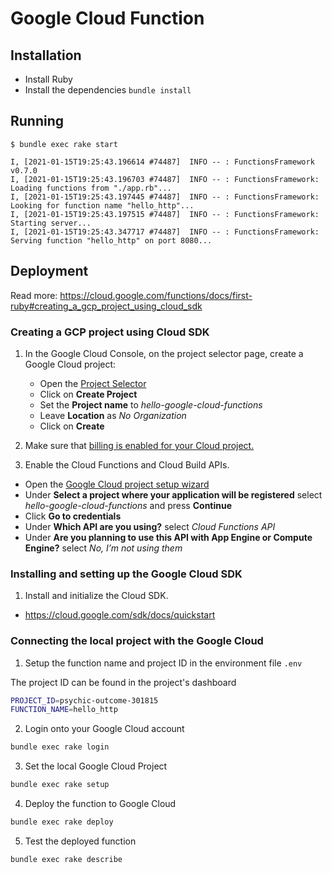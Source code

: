 # Google Cloud Function

## Installation

- Install Ruby
- Install the dependencies `bundle install`

## Running

```
$ bundle exec rake start

I, [2021-01-15T19:25:43.196614 #74487]  INFO -- : FunctionsFramework v0.7.0
I, [2021-01-15T19:25:43.196703 #74487]  INFO -- : FunctionsFramework: Loading functions from "./app.rb"...
I, [2021-01-15T19:25:43.197445 #74487]  INFO -- : FunctionsFramework: Looking for function name "hello_http"...
I, [2021-01-15T19:25:43.197515 #74487]  INFO -- : FunctionsFramework: Starting server...
I, [2021-01-15T19:25:43.347717 #74487]  INFO -- : FunctionsFramework: Serving function "hello_http" on port 8080...
```

## Deployment

Read more: https://cloud.google.com/functions/docs/first-ruby#creating_a_gcp_project_using_cloud_sdk

### Creating a GCP project using Cloud SDK

1. In the Google Cloud Console, on the project selector page, create a Google Cloud project:
   
    - Open the [Project Selector](https://console.cloud.google.com/projectselector2/home/dashboard?pli=1)
    - Click on __Create Project__
    - Set the __Project name__ to *hello-google-cloud-functions*
    - Leave __Location__ as *No Organization*
    - Click on __Create__

2. Make sure that [billing is enabled for your Cloud project.](https://cloud.google.com/billing/docs/how-to/modify-project)

3. Enable the Cloud Functions and Cloud Build APIs.

- Open the [Google Cloud project setup wizard](https://console.cloud.google.com/flows/enableapi?apiid=cloudfunctions,cloudbuild.googleapis.com)
- Under __Select a project where your application will be registered__ select *hello-google-cloud-functions* and press __Continue__
- Click __Go to credentials__
- Under __Which API are you using?__ select *Cloud Functions API*
- Under __Are you planning to use this API with App Engine or Compute Engine?__ select *No, I’m not using them*

### Installing and setting up the Google Cloud SDK

1. Install and initialize the Cloud SDK.

- https://cloud.google.com/sdk/docs/quickstart

### Connecting the local project with the Google Cloud

1. Setup the function name and project ID in the environment file `.env`

The project ID can be found in the project's dashboard

```sh
PROJECT_ID=psychic-outcome-301815
FUNCTION_NAME=hello_http
```

2. Login onto your Google Cloud account

```sh
bundle exec rake login
```

3. Set the local Google Cloud Project

```sh
bundle exec rake setup
```

4. Deploy the function to Google Cloud

```sh
bundle exec rake deploy
```

5. Test the deployed function

```sh
bundle exec rake describe
```
